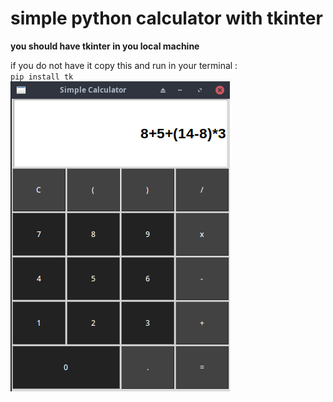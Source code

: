 # simple python calculator with tkinter

**you should have tkinter in you local machine**

if you do not have it copy this and run in your terminal :  
`pip install tk`   
![simple calculator](./images/calc.png)

